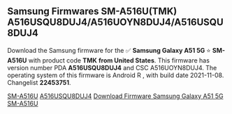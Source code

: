 <h2>Samsung Firmwares SM-A516U(TMK) A516USQU8DUJ4/A516UOYN8DUJ4/A516USQU8DUJ4</h2>
Download the Samsung firmware for the ✅ <strong>Samsung Galaxy A51 5G </strong> ⭐ <strong>SM-A516U</strong> with product code <strong>TMK</strong> <strong> from United States</strong>. This firmware has version number PDA <strong>A516USQU8DUJ4</strong> and CSC A516UOYN8DUJ4. The operating system of this firmware is Android R , with build date 2021-11-08. Changelist <strong>22453751</strong>.


[SM-A516U](https://samfirm.shop/samsung/model/SM-A516U)
[A516USQU8DUJ4](https://samfirm.shop/samsung/pda/A516USQU8DUJ4)
[Download Firmware Samsung Galaxy A51 5G SM-A516U](https://samfirm.shop/samsung/firmware/472280)
